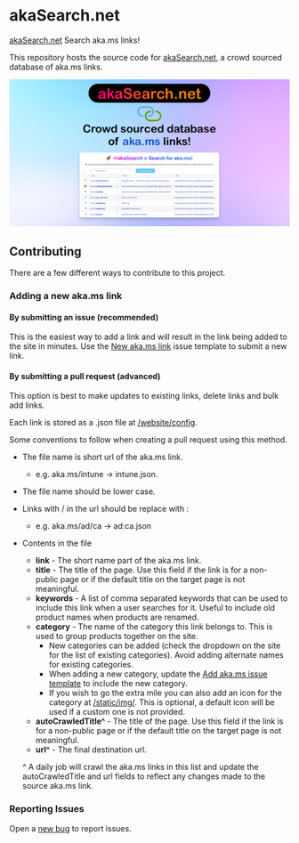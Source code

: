 # akaSearch.net

[akaSearch.net](https://akasearch.net) Search aka.ms links!

This repository hosts the source code for [akaSearch.net](https://akasearch.net), a crowd sourced database of aka.ms links.

![image](/website/static/OpenGraphImage.png)

## Contributing

There are a few different ways to contribute to this project.

### Adding a new aka.ms link

#### By submitting an issue (recommended)

This is the easiest way to add a link and will result in the link being added to the site in minutes. Use the [New aka.ms link](https://github.com/merill/aka/issues/new?assignees=&labels=&template=add-link.yaml&title=New+aka.ms+link+) issue template to submit a new link.

#### By submitting a pull request (advanced)

This option is best to make updates to existing links, delete links and bulk add links.

Each link is stored as a .json file at [/website/config](https://github.com/merill/aka/tree/main/website/config). 

Some conventions to follow when creating a pull request using this method.

* The file name is short url of the aka.ms link.
  * e.g. aka.ms/intune → intune.json.
* The file name should be lower case.
* Links with / in the url should be replace with :
  * e.g. aka.ms/ad/ca → ad:ca.json
* Contents in the file
  * **link** - The short name part of the aka.ms link.
  * **title** - The title of the page. Use this field if the link is for a non-public page or if the default title on the target page is not meaningful.
  * **keywords** - A list of comma separated keywords that can be used to include this link when a user searches for it. Useful to include old product names when products are renamed.
  * **category** - The name of the category this link belongs to. This is used to group products together on the site.
    * New categories can be added (check the dropdown on the site for the list of existing categories). Avoid adding alternate names for existing categories.
    * When adding a new category, update the [Add aka.ms issue template](https://github.com/merill/aka/blob/main/.github/ISSUE_TEMPLATE/add-link.yaml) to include the new category.
    * If you wish to go the extra mile you can also add an icon for the category at [/static/img/](https://github.com/merill/aka/tree/main/website/static/img). This is optional, a default icon will be used if a custom one is not provided.
  * **autoCrawledTitle^** - The title of the page. Use this field if the link is for a non-public page or if the default title on the target page is not meaningful.
  * **url^** - The final destination url.

  ^ A daily job will crawl the aka.ms links in this list and update the autoCrawledTitle and url fields to reflect any changes made to the source aka.ms link.

### Reporting Issues

Open a [new bug](https://github.com/merill/aka/issues/new?assignees=&labels=&template=add-bug.yaml&title=%5BBug%5D) to report issues.
